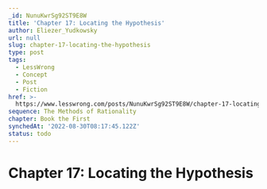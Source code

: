 ```yaml
---
_id: NunuKwrSg92ST9E8W
title: 'Chapter 17: Locating the Hypothesis'
author: Eliezer_Yudkowsky
url: null
slug: chapter-17-locating-the-hypothesis
type: post
tags:
  - LessWrong
  - Concept
  - Post
  - Fiction
href: >-
  https://www.lesswrong.com/posts/NunuKwrSg92ST9E8W/chapter-17-locating-the-hypothesis
sequence: The Methods of Rationality
chapter: Book the First
synchedAt: '2022-08-30T08:17:45.122Z'
status: todo
---
```


# Chapter 17: Locating the Hypothesis
